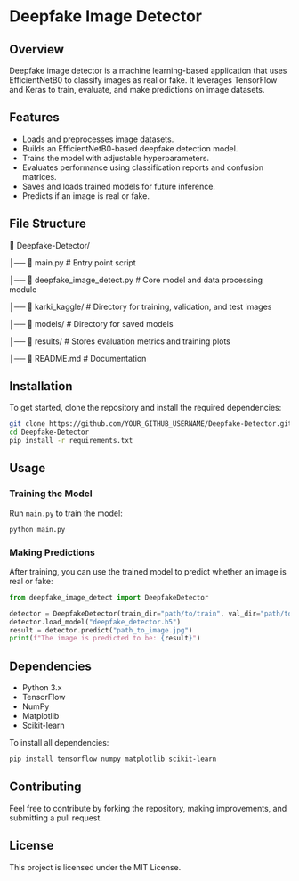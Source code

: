 # Deepfake Image Detector

## Overview
Deepfake image detector is a machine learning-based application that uses EfficientNetB0 to classify images as real or fake. It leverages TensorFlow and Keras to train, evaluate, and make predictions on image datasets.

## Features
- Loads and preprocesses image datasets.
- Builds an EfficientNetB0-based deepfake detection model.
- Trains the model with adjustable hyperparameters.
- Evaluates performance using classification reports and confusion matrices.
- Saves and loads trained models for future inference.
- Predicts if an image is real or fake.

## File Structure
📂 Deepfake-Detector/

│── 📄 main.py                        # Entry point script

│── 📄 deepfake_image_detect.py       # Core model and data processing module

│── 📂 karki_kaggle/                  # Directory for training, validation, and test images

│── 📂 models/                        # Directory for saved models

│── 📂 results/                       # Stores evaluation metrics and training plots

│── 📄 README.md                       # Documentation

## Installation
To get started, clone the repository and install the required dependencies:

```bash
git clone https://github.com/YOUR_GITHUB_USERNAME/Deepfake-Detector.git
cd Deepfake-Detector
pip install -r requirements.txt
```

## Usage
### **Training the Model**
Run `main.py` to train the model:

```bash
python main.py
```

### **Making Predictions**
After training, you can use the trained model to predict whether an image is real or fake:

```python
from deepfake_image_detect import DeepfakeDetector

detector = DeepfakeDetector(train_dir="path/to/train", val_dir="path/to/val", test_dir="path/to/test")
detector.load_model("deepfake_detector.h5")
result = detector.predict("path_to_image.jpg")
print(f"The image is predicted to be: {result}")
```

## Dependencies
- Python 3.x
- TensorFlow
- NumPy
- Matplotlib
- Scikit-learn

To install all dependencies:

```bash
pip install tensorflow numpy matplotlib scikit-learn
```

## Contributing
Feel free to contribute by forking the repository, making improvements, and submitting a pull request.

## License
This project is licensed under the MIT License.
